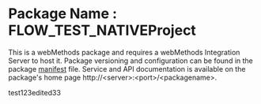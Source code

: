# Package Name : FLOW_TEST_NATIVEProject
This is a webMethods package and requires a webMethods Integration Server to host it. Package versioning and configuration can be found in the package [manifest](./FLOW_TEST_NATIVEProject/manifest.v3) file. Service and API documentation is available on the package's home page http://&lt;server&gt;:&lt;port&gt;/&lt;packagename>.


test123edited33
